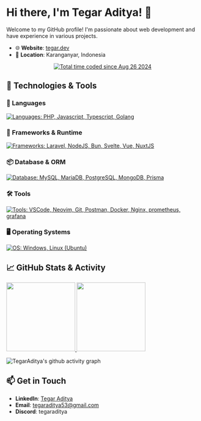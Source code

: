 # Hi there, I'm Tegar Aditya! 👋

Welcome to my GitHub profile! I'm passionate about web development and have experience in various projects.

- 🌐 **Website**: [tegar.dev](https://tegar.dev)
- 📍 **Location**: Karanganyar, Indonesia

<p align="center">
  <a href="https://wakatime.com/@9a97a1f8-88f3-43cd-8202-8a4742c77aa4">
    <img src="https://wakatime.com/badge/user/9a97a1f8-88f3-43cd-8202-8a4742c77aa4.svg" alt="Total time coded since Aug 26 2024" />
  </a>
</p>

## 🔧 Technologies & Tools

### 📖 Languages
[![Languages: PHP, Javascript, Typescript, Golang](https://skillicons.dev/icons?i=php,js,ts,go)](https://skillicons.dev)

### 🚀 Frameworks & Runtime
[![Frameworks: Laravel, NodeJS, Bun, Svelte, Vue, NuxtJS](https://skillicons.dev/icons?i=laravel,nodejs,bun,deno,workers,svelte,vue,nuxtjs)](https://skillicons.dev)

### 📦 Database & ORM
[![Database: MySQL, MariaDB, PostgreSQL, MongoDB, Prisma](https://skillicons.dev/icons?i=mysql,postgres,mongodb,prisma)](https://skillicons.dev)

### 🛠️ Tools
[![Tools: VSCode, Neovim, Git, Postman, Docker, Nginx, prometheus, grafana](https://skillicons.dev/icons?i=vscode,neovim,git,postman,docker,nginx,prometheus,grafana)](https://skillicons.dev)

### 🖥️ Operating Systems
[![OS: Windows, Linux (Ubuntu)](https://skillicons.dev/icons?i=windows,ubuntu,linux)](https://skillicons.dev)

## 📈 GitHub Stats & Activity

<p align="left">
<a href="https://github.com/TegarAditya">
  <img height="180em" src="https://github-readme-stats-eight-theta.vercel.app/api?username=TegarAditya&show_icons=true&theme=dark&include_all_commits=true&count_private=true"/>
  <img height="180em" src="https://github-readme-stats-eight-theta.vercel.app/api/top-langs/?username=TegarAditya&layout=compact&langs_count=8&theme=dark"/>
</a>
</p>

![TegarAditya's github activity graph](https://github-readme-activity-graph.vercel.app/graph?username=TegarAditya&bg_color=0d1117&color=ffffff&line=025cda&point=7d7d7d&area=true)

## 📫 Get in Touch

- **LinkedIn**: [Tegar Aditya](https://www.linkedin.com/in/tegar-aditya/)
- **Email**: [tegaraditya53@gmail.com](mailto:tegaraditya53@gmail.com)
- **Discord**: tegaraditya
<!--
**TegarAditya/tegaraditya** is a ✨ _special_ ✨ repository because its `README.md` (this file) appears on your GitHub profile.

Here are some ideas to get you started:

- 🔭 I’m currently working on ...
- 🌱 I’m currently learning ...
- 👯 I’m looking to collaborate on ...
- 🤔 I’m looking for help with ...
- 💬 Ask me about ...
- 📫 How to reach me: ...
- 😄 Pronouns: ...
- ⚡ Fun fact: ...
-->
